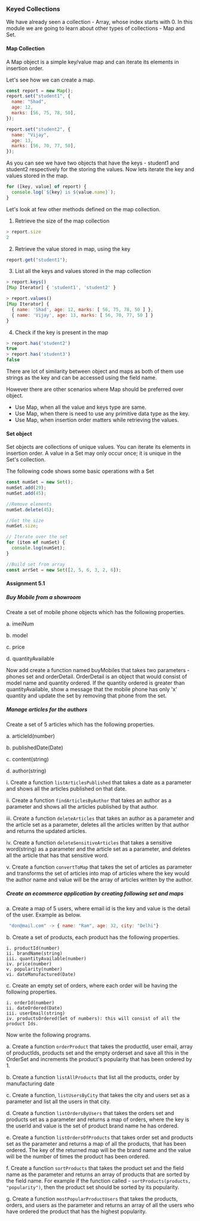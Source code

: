 ### Keyed Collections

We have already seen a collection - Array, whose index starts with 0. In this module we are going to learn about other types of collections - Map and Set.

#### Map Collection

A Map object is a simple key/value map and can iterate its elements in insertion order.

Let's see how we can create a map.

```js
const report = new Map();
report.set("student1", {
  name: "Shad",
  age: 12,
  marks: [56, 75, 78, 50],
});

report.set("student2", {
  name: "Vijay",
  age: 13,
  marks: [56, 70, 77, 50],
});
```

As you can see we have two objects that have the keys - student1 and student2 respectively for the storing the values. Now lets iterate the key and values stored in the map.

```js
for ([key, value] of report) {
  console.log(`${key} is ${value.name}`);
}
```

Let's look at few other methods defined on the map collection.

1. Retrieve the size of the map collection

```js
> report.size
2
```

2. Retrieve the value stored in map, using the key

```js
report.get("student1");
```

3. List all the keys and values stored in the map collection

```js
> report.keys()
[Map Iterator] { 'student1', 'student2' }

> report.values()
[Map Iterator] {
  { name: 'Shad', age: 12, marks: [ 56, 75, 78, 50 ] },
  { name: 'Vijay', age: 13, marks: [ 56, 70, 77, 50 ] }
}
```

4. Check if the key is present in the map

```js
> report.has('student2')
true
> report.has('student3')
false
```

There are lot of similarity between object and maps as both of them use strings as the key and can be accessed using the field name.

However there are other scenarios where Map should be preferred over object.

- Use Map, when all the value and keys type are same.
- Use Map, when there is need to use any primitive data type as the key.
- Use Map, when insertion order matters while retrieving the values.

#### Set object

Set objects are collections of unique values. You can iterate its elements in insertion order. A value in a Set may only occur once; it is unique in the Set's collection.

The following code shows some basic operations with a Set

```js
const numSet = new Set();
numSet.add(29);
numSet.add(45);

//Remove elements
numSet.delete(45);

//Get the size
numSet.size;

// Iterate over the set
for (item of numSet) {
  console.log(numSet);
}

//Build set from array
const arrSet = new Set([2, 5, 6, 3, 2, 6]);
```

#### Assignment 5.1
##### Buy Mobile from a showroom

Create a set of mobile phone objects which has the following properties.

a. imeiNum

b. model

c. price

d. quantityAvailable

Now add create a function named buyMobiles that takes two parameters - phones set and orderDetail. OrderDetail is an object that would consist of model name and quantity ordered. If the quantity ordered is greater than quantityAvailable, show a message that the mobile phone has only 'x' quantity and update the set by removing that phone from the set.

##### Manage articles for the authors

Create a set of 5 articles which has the following properties.

a. articleId(number)

b. publishedDate(Date)

c. content(string)

d. author(string)

i. Create a function `listArticlesPublished` that takes a date as a parameter and shows all the articles published on that date.

ii. Create a function `findArticlesByAuthor` that takes an author as a parameter and shows all the articles published by that author.

iii. Create a function `deleteArticles` that takes an author as a parameter and the article set as a parameter, deletes all the articles written by that author and returns the updated articles.

iv. Create a function `deleteSensitiveArticles` that takes a sensitive word(string) as a parameter and the article set as a parameter, and deletes all the article that has that sensitive word.

v. Create a function `convertToMap` that takes the set of articles as parameter and transforms the set of articles into map of articles where the key would the author name and value will be the array of articles written by the author.


##### Create an ecommerce application by creating following set and maps

 a. Create a map of 5 users, where email id is the key and value is the detail of the user. Example as below.
   ```js
    "don@mail.com" -> { name: "Ram", age: 32, city: "Delhi"}
   ```

 b. Create a set of products, each product has the following properties.

    i. productId(number)
    ii. brandName(string)
    iii. quantityAvailable(number)
    iv. price(number)
    v. popularity(number)
    vi. dateManufactured(Date)

 c. Create an empty set of orders, where each order will be having the following properties.

    i. orderId(number)
    ii. dateOrdered(Date)
    iii. userEmail(string)
    iv. productsOrdered(Set of numbers): this will consist of all the product Ids.

 Now write the following programs.

 a. Create a function `orderProduct` that takes the productId, user email, array of productIds, products set and the empty orderset and save all this in the OrderSet and increments the product's popularity that has been ordered by 1.

 b. Create a function `listAllProducts` that list all the products, order by manufacturing date

 c. Create a function, `listUsersByCity` that takes the city and users set as a parameter and list all the users in that city.

 d. Create a function `listOrdersByUsers` that takes the orders set and products set as a parameter and returns a map of orders, where the key is the userId and value is the set of product brand name he has ordered.

 e. Create a function `listOrdersOfProducts` that takes order set and products set as the parameter and returns a map of all the products, that has been ordered. The key of the returned map will be the brand name and the value will be the number of times the product has been ordered.

 f. Create a function `sortProducts` that takes the product set and the field name as the parameter and returns an array of products that are sorted by the field name. For example if the function called - `sortProducts(products, "popularity")`, then the product set should be sorted by its popularity.

 g. Create a function `mostPopularProductUsers` that takes the products, orders, and users as the parameter and returns an array of all the users who have ordered the product that has the highest popularity.
